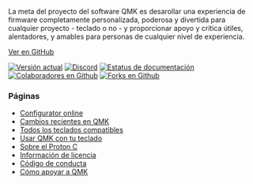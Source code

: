 La meta del proyecto del software QMK es desarollar una experiencia de firmware completamente personalizada, poderosa y divertida para cualquier proyecto - teclado o no - y proporcionar apoyo y crítica útiles, alentadores, y amables para personas de cualquier nivel de experiencia.

[Ver en <i class="fa fa-github" aria-hidden="true"></i> GitHub](https://github.com/qmk/qmk_firmware)

[![Versión actual](https://img.shields.io/github/tag/qmk/qmk_firmware.svg)](https://github.com/qmk/qmk_firmware/tags)
[![Discord](https://img.shields.io/discord/440868230475677696.svg)](https://discord.gg/Uq7gcHh)
[![Estatus de documentación](https://img.shields.io/badge/docs-ready-orange.svg)](https://docs.qmk.fm)
[![Colaboradores en Github](https://img.shields.io/github/contributors/qmk/qmk_firmware.svg)](https://github.com/qmk/qmk_firmware/pulse/monthly)
[![Forks en Github](https://img.shields.io/github/forks/qmk/qmk_firmware.svg?style=social&label=Fork)](https://github.com/qmk/qmk_firmware/)

### Páginas

* [Configurator online](https://config.qmk.fm)
* [Cambios recientes en QMK](/es/changes/)
* [Todos los teclados compatibles](/es/keyboards/)
* [Usar QMK con tu teclado](/es/powered/)
* [Sobre el Proton C](/es/proton-c/)
* [Información de licencia](/es/license/)
* [Código de conducta](/es/coc/)
* [Cómo apoyar a QMK](/es/support/)
